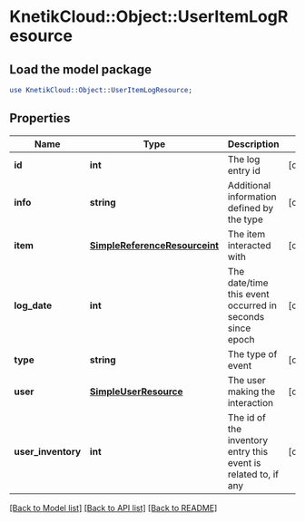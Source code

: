 # KnetikCloud::Object::UserItemLogResource

## Load the model package
```perl
use KnetikCloud::Object::UserItemLogResource;
```

## Properties
Name | Type | Description | Notes
------------ | ------------- | ------------- | -------------
**id** | **int** | The log entry id | [optional] 
**info** | **string** | Additional information defined by the type | [optional] 
**item** | [**SimpleReferenceResourceint**](SimpleReferenceResourceint.md) | The item interacted with | [optional] 
**log_date** | **int** | The date/time this event occurred in seconds since epoch | [optional] 
**type** | **string** | The type of event | [optional] 
**user** | [**SimpleUserResource**](SimpleUserResource.md) | The user making the interaction | [optional] 
**user_inventory** | **int** | The id of the inventory entry this event is related to, if any | [optional] 

[[Back to Model list]](../README.md#documentation-for-models) [[Back to API list]](../README.md#documentation-for-api-endpoints) [[Back to README]](../README.md)


